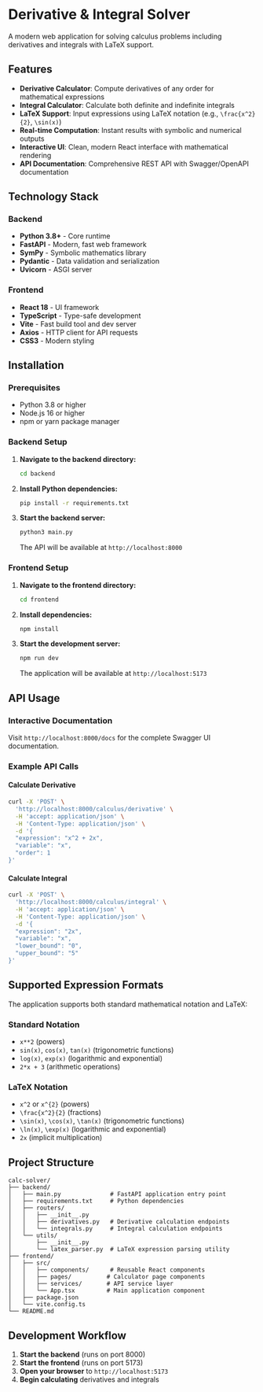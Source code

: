 # Derivative & Integral Solver

A modern web application for solving calculus problems including derivatives and integrals with LaTeX support.

## Features

- **Derivative Calculator**: Compute derivatives of any order for mathematical expressions
- **Integral Calculator**: Calculate both definite and indefinite integrals
- **LaTeX Support**: Input expressions using LaTeX notation (e.g., `\frac{x^2}{2}`, `\sin(x)`)
- **Real-time Computation**: Instant results with symbolic and numerical outputs
- **Interactive UI**: Clean, modern React interface with mathematical rendering
- **API Documentation**: Comprehensive REST API with Swagger/OpenAPI documentation

## Technology Stack

### Backend
- **Python 3.8+** - Core runtime
- **FastAPI** - Modern, fast web framework
- **SymPy** - Symbolic mathematics library
- **Pydantic** - Data validation and serialization
- **Uvicorn** - ASGI server

### Frontend
- **React 18** - UI framework
- **TypeScript** - Type-safe development
- **Vite** - Fast build tool and dev server
- **Axios** - HTTP client for API requests
- **CSS3** - Modern styling

## Installation

### Prerequisites
- Python 3.8 or higher
- Node.js 16 or higher
- npm or yarn package manager

### Backend Setup

1. **Navigate to the backend directory:**
   ```bash
   cd backend
   ```

2. **Install Python dependencies:**
   ```bash
   pip install -r requirements.txt
   ```

3. **Start the backend server:**
   ```bash
   python3 main.py
   ```

   The API will be available at `http://localhost:8000`

### Frontend Setup

1. **Navigate to the frontend directory:**
   ```bash
   cd frontend
   ```

2. **Install dependencies:**
   ```bash
   npm install
   ```

3. **Start the development server:**
   ```bash
   npm run dev
   ```

   The application will be available at `http://localhost:5173`

## API Usage

### Interactive Documentation
Visit `http://localhost:8000/docs` for the complete Swagger UI documentation.

### Example API Calls

#### Calculate Derivative
```bash
curl -X 'POST' \
  'http://localhost:8000/calculus/derivative' \
  -H 'accept: application/json' \
  -H 'Content-Type: application/json' \
  -d '{
  "expression": "x^2 + 2x",
  "variable": "x",
  "order": 1
}'
```

#### Calculate Integral
```bash
curl -X 'POST' \
  'http://localhost:8000/calculus/integral' \
  -H 'accept: application/json' \
  -H 'Content-Type: application/json' \
  -d '{
  "expression": "2x",
  "variable": "x",
  "lower_bound": "0",
  "upper_bound": "5"
}'
```

## Supported Expression Formats

The application supports both standard mathematical notation and LaTeX:

### Standard Notation
- `x**2` (powers)
- `sin(x)`, `cos(x)`, `tan(x)` (trigonometric functions)
- `log(x)`, `exp(x)` (logarithmic and exponential)
- `2*x + 3` (arithmetic operations)

### LaTeX Notation
- `x^2` or `x^{2}` (powers)
- `\frac{x^2}{2}` (fractions)
- `\sin(x)`, `\cos(x)`, `\tan(x)` (trigonometric functions)
- `\ln(x)`, `\exp(x)` (logarithmic and exponential)
- `2x` (implicit multiplication)

## Project Structure

```
calc-solver/
├── backend/
│   ├── main.py              # FastAPI application entry point
│   ├── requirements.txt     # Python dependencies
│   ├── routers/
│   │   ├── __init__.py
│   │   ├── derivatives.py   # Derivative calculation endpoints
│   │   └── integrals.py     # Integral calculation endpoints
│   └── utils/
│       ├── __init__.py
│       └── latex_parser.py  # LaTeX expression parsing utility
├── frontend/
│   ├── src/
│   │   ├── components/      # Reusable React components
│   │   ├── pages/          # Calculator page components
│   │   ├── services/       # API service layer
│   │   └── App.tsx         # Main application component
│   ├── package.json
│   └── vite.config.ts
└── README.md
```

##  Development Workflow

1. **Start the backend** (runs on port 8000)
2. **Start the frontend** (runs on port 5173)
3. **Open your browser** to `http://localhost:5173`
4. **Begin calculating** derivatives and integrals
